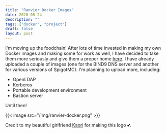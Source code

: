 ```yaml
---
title: "Ranvier Docker Images"
date: 2020-05-24
description: ""
tags: ["docker", "project"]
draft: false
layout: post
---
```


I'm moving up the foodchain! After lots of time invested in making my own Docker
images and making some for work as well, I have decided to take them more
seriously and give them a proper home
[here](https://github.com/ranvier-docker-images/). I have already uploaded a
couple of images (one for the BIND9 DNS server and another for various versions
of SpigotMC). I'm planning to upload more, including:

- OpenLDAP
- Kerberos
- Portable development environment
- Bastion server

Until then!

{{< image src="/img/ranvier-docker.png" >}}

Credit to my beautiful girlfriend [Kaori](https://kaoriii.com/) for making this logo 💕.
